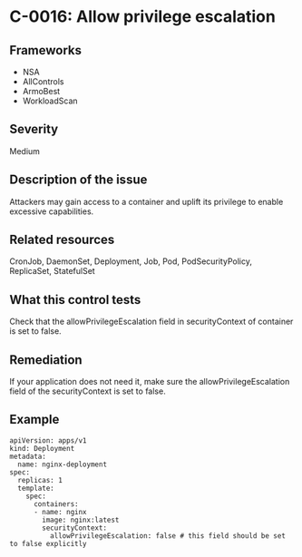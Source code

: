 # C-0016: Allow privilege escalation

## Frameworks
* NSA
* AllControls
* ArmoBest
* WorkloadScan
 
## Severity
Medium

## Description of the issue
Attackers may gain access to a container and uplift its privilege to enable excessive capabilities.
 
## Related resources
CronJob, DaemonSet, Deployment, Job, Pod, PodSecurityPolicy, ReplicaSet, StatefulSet
 
## What this control tests 
 Check that the allowPrivilegeEscalation field in securityContext of container is set to false.   
 
## Remediation
If your application does not need it, make sure the allowPrivilegeEscalation field of the securityContext is set to false.
 
## Example
```
apiVersion: apps/v1
kind: Deployment
metadata:
  name: nginx-deployment
spec:
  replicas: 1
  template:
    spec:
      containers:
      - name: nginx
        image: nginx:latest
        securityContext:
          allowPrivilegeEscalation: false # this field should be set to false explicitly
```
